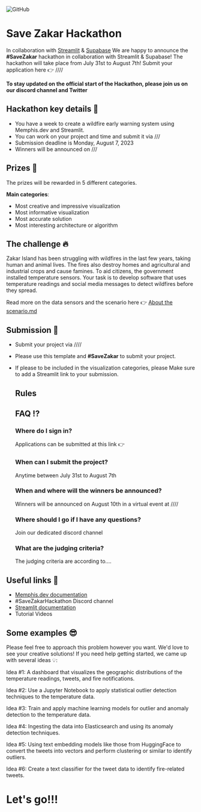 
![GitHub](https://github.com/memphisdev/savezakar/assets/107035359/286d280c-a4d7-43b8-8279-5908842dfa09)
# Save Zakar Hackathon #
In collaboration with [Streamlit](https://github.com/streamlit/streamlit) & [Supabase](https://github.com/supabase)
We are happy to announce the **#SaveZakar** hackathon in collaboration with Streamlit & Supabase!
The hackathon will take place from July 31st to August 7th!
Submit your application here 👉 ////

**To stay updated on the official start of the Hackathon, please join us on our discord channel and Twitter** 

## Hackathon key details 🔑 ##
* You have a week to create a wildfire early warning system using Memphis.dev and Streamlit.
* You can work on your project and time and submit it via ///
* Submission deadline is Monday, August 7, 2023
* Winners will be announced on ///

## Prizes 🎁 
The prizes will be rewarded in 5 different categories. 

**Main categories**:
* Most creative and impressive visualization
* Most informative visualization
* Most accurate solution
* Most interesting architecture or algorithm

## The challenge 🔥
Zakar Island has been struggling with wildfires in the last few years, taking human and animal lives. The fires also destroy homes and agricultural and industrial crops and cause famines. To aid citizens, the government installed temperature sensors. Your task is to develop software that uses temperature readings and social media messages to detect wildfires before they spread. 

Read more on the data sensors and the scenario here 👉 [About the scenario.md](https://github.com/memphisdev/savezakar/blob/main/About%20the%20scenario.md) 

## Submission 🏁
* Submit your project via ////
* Please use this template and **#SaveZakar** to submit your project.
* If please to be included in the visualization categories, please Make sure to add a Streamlit link to your submission. 

  ## Rules  


  ## FAQ ⁉️
  
  ### Where do I sign in? ###
  Applications can be submitted at this link 👉
  
  ### When can I submit the project? ###
  Anytime between July 31st to August 7th
  
  ### When and where will the winners be announced? ###
  Winners will be announced on August 10th in a virtual event at ////

  ### Where should I go if I have any questions? ###
  Join our dedicated discord channel 

  ### What are the judging criteria? ###
  The judging criteria are according to....

 ## Useful links 🚀
 - [Memphis.dev documentation](https://docs.memphis.dev/memphis/getting-started/readme)
 - #SaveZakarHackathon Discord channel
 - [Streamlit documentation](https://docs.streamlit.io/)
 - Tutorial Videos

## Some examples 😎
Please feel free to approach this problem however you want. We'd love to see your creative solutions!
If you need help getting started, we came up with several ideas 💡:

Idea #1: A dashboard that visualizes the geographic distributions of the temperature readings, tweets, and fire notifications.

Idea #2: Use a Jupyter Notebook to apply statistical outlier detection techniques to the temperature data.

Idea #3: Train and apply machine learning models for outlier and anomaly detection to the temperature data.

Idea #4: Ingesting the data into Elasticsearch and using its anomaly detection techniques.

Idea #5: Using text embedding models like those from HuggingFace to convert the tweets into vectors and perform clustering or similar to identify outliers.

Idea #6: Create a text classifier for the tweet data to identify fire-related tweets.

# Let's go!!!
